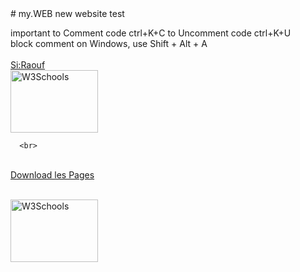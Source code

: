  <head><link rel = "icon" href = "https://tarek-bg.github.io/web/bookhtml/img/iconHasdrubalV2_15p.gif"  type = "image/x-icon"> </head>
# my.WEB
new website test

important
to Comment code   ctrl+K+C
to Uncomment code    ctrl+K+U
<BR>
block comment on Windows, use Shift + Alt + A 
<br>
<br><a href="https://tarek-bg.github.io/web/archi/plage.jpg" download>Si:Raouf</a>
<br>
      <a href="https://tarek-bg.github.io/web/archi/plage.mp4" target="_blank" position="absolute">
        <img src="https://tarek-bg.github.io/web/archi/plage.jpg" alt="W3Schools" width="140" height="100"></img>
      </a>

      <br>
<br><a href="https://tarek-bg.github.io/web/archi/HAM052024.zip" download>Download les Pages</a>
    <br>



<br>
      <a href="https://tarek-bg.github.io/web/archi/fethi.webm" target="_blank" position="absolute">
        <img src="https://tarek-bg.github.io/web/archi/piscine.jpg" alt="W3Schools" width="140" height="100">
      </a>